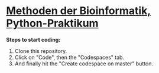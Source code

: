 # [Methoden der Bioinformatik, Python-Praktikum]()

**Steps to start coding:**
1. Clone this repository.
2. Click on "Code", then the "Codespaces" tab.
3. And finally hit the "Create codespace on master" button.
